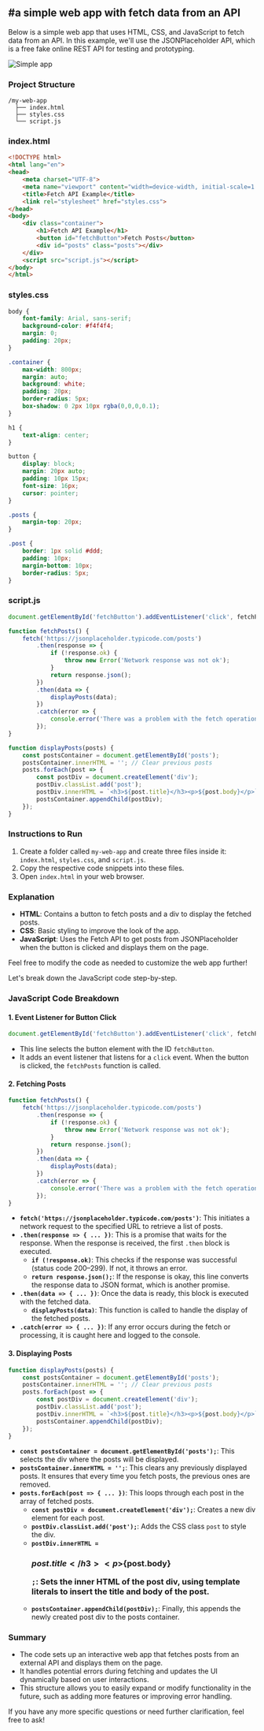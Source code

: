 #a simple web app with fetch data from an API
---
Below is a simple web app that uses HTML, CSS, and JavaScript to fetch data from an API. In this example, we'll use the JSONPlaceholder API, which is a free fake online REST API for testing and prototyping.

![Simple app](https://example.com/sunset.jpg)



### Project Structure
```
/my-web-app
  ├── index.html
  ├── styles.css
  └── script.js
```

### index.html
```html
<!DOCTYPE html>
<html lang="en">
<head>
    <meta charset="UTF-8">
    <meta name="viewport" content="width=device-width, initial-scale=1.0">
    <title>Fetch API Example</title>
    <link rel="stylesheet" href="styles.css">
</head>
<body>
    <div class="container">
        <h1>Fetch API Example</h1>
        <button id="fetchButton">Fetch Posts</button>
        <div id="posts" class="posts"></div>
    </div>
    <script src="script.js"></script>
</body>
</html>
```

### styles.css
```css
body {
    font-family: Arial, sans-serif;
    background-color: #f4f4f4;
    margin: 0;
    padding: 20px;
}

.container {
    max-width: 800px;
    margin: auto;
    background: white;
    padding: 20px;
    border-radius: 5px;
    box-shadow: 0 2px 10px rgba(0,0,0,0.1);
}

h1 {
    text-align: center;
}

button {
    display: block;
    margin: 20px auto;
    padding: 10px 15px;
    font-size: 16px;
    cursor: pointer;
}

.posts {
    margin-top: 20px;
}

.post {
    border: 1px solid #ddd;
    padding: 10px;
    margin-bottom: 10px;
    border-radius: 5px;
}
```

### script.js
```javascript
document.getElementById('fetchButton').addEventListener('click', fetchPosts);

function fetchPosts() {
    fetch('https://jsonplaceholder.typicode.com/posts')
        .then(response => {
            if (!response.ok) {
                throw new Error('Network response was not ok');
            }
            return response.json();
        })
        .then(data => {
            displayPosts(data);
        })
        .catch(error => {
            console.error('There was a problem with the fetch operation:', error);
        });
}

function displayPosts(posts) {
    const postsContainer = document.getElementById('posts');
    postsContainer.innerHTML = ''; // Clear previous posts
    posts.forEach(post => {
        const postDiv = document.createElement('div');
        postDiv.classList.add('post');
        postDiv.innerHTML = `<h3>${post.title}</h3><p>${post.body}</p>`;
        postsContainer.appendChild(postDiv);
    });
}
```

### Instructions to Run
1. Create a folder called `my-web-app` and create three files inside it: `index.html`, `styles.css`, and `script.js`.
2. Copy the respective code snippets into these files.
3. Open `index.html` in your web browser.

### Explanation
- **HTML**: Contains a button to fetch posts and a div to display the fetched posts.
- **CSS**: Basic styling to improve the look of the app.
- **JavaScript**: Uses the Fetch API to get posts from JSONPlaceholder when the button is clicked and displays them on the page.

Feel free to modify the code as needed to customize the web app further!


Let's break down the JavaScript code step-by-step.

### JavaScript Code Breakdown

#### 1. Event Listener for Button Click
```javascript
document.getElementById('fetchButton').addEventListener('click', fetchPosts);
```
- This line selects the button element with the ID `fetchButton`.
- It adds an event listener that listens for a `click` event. When the button is clicked, the `fetchPosts` function is called.

#### 2. Fetching Posts
```javascript
function fetchPosts() {
    fetch('https://jsonplaceholder.typicode.com/posts')
        .then(response => {
            if (!response.ok) {
                throw new Error('Network response was not ok');
            }
            return response.json();
        })
        .then(data => {
            displayPosts(data);
        })
        .catch(error => {
            console.error('There was a problem with the fetch operation:', error);
        });
}
```
- **`fetch('https://jsonplaceholder.typicode.com/posts')`**: This initiates a network request to the specified URL to retrieve a list of posts.
- **`.then(response => { ... })`**: This is a promise that waits for the response. When the response is received, the first `.then` block is executed.
  - **`if (!response.ok)`**: This checks if the response was successful (status code 200–299). If not, it throws an error.
  - **`return response.json();`**: If the response is okay, this line converts the response data to JSON format, which is another promise.
- **`.then(data => { ... })`**: Once the data is ready, this block is executed with the fetched data.
  - **`displayPosts(data)`**: This function is called to handle the display of the fetched posts.
- **`.catch(error => { ... })`**: If any error occurs during the fetch or processing, it is caught here and logged to the console.

#### 3. Displaying Posts
```javascript
function displayPosts(posts) {
    const postsContainer = document.getElementById('posts');
    postsContainer.innerHTML = ''; // Clear previous posts
    posts.forEach(post => {
        const postDiv = document.createElement('div');
        postDiv.classList.add('post');
        postDiv.innerHTML = `<h3>${post.title}</h3><p>${post.body}</p>`;
        postsContainer.appendChild(postDiv);
    });
}
```
- **`const postsContainer = document.getElementById('posts');`**: This selects the div where the posts will be displayed.
- **`postsContainer.innerHTML = '';`**: This clears any previously displayed posts. It ensures that every time you fetch posts, the previous ones are removed.
- **`posts.forEach(post => { ... })`**: This loops through each post in the array of fetched posts.
  - **`const postDiv = document.createElement('div');`**: Creates a new div element for each post.
  - **`postDiv.classList.add('post');`**: Adds the CSS class `post` to style the div.
  - **`postDiv.innerHTML = `<h3>${post.title}</h3><p>${post.body}</p>`;`**: Sets the inner HTML of the post div, using template literals to insert the title and body of the post.
  - **`postsContainer.appendChild(postDiv);`**: Finally, this appends the newly created post div to the posts container.

### Summary
- The code sets up an interactive web app that fetches posts from an external API and displays them on the page.
- It handles potential errors during fetching and updates the UI dynamically based on user interactions.
- This structure allows you to easily expand or modify functionality in the future, such as adding more features or improving error handling. 

If you have any more specific questions or need further clarification, feel free to ask!
